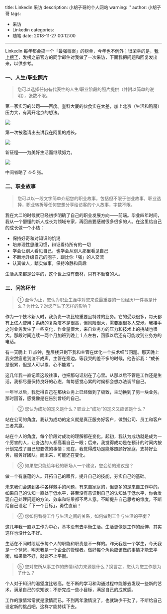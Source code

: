 title: Linkedin 采访
description: 小胡子哥的个人网站
warning: ''
author: 小胡子哥
tags:
  - 采访
  - Linkedin
categories:
  - 随笔
date: 2018-11-27 00:12:00
---
Linkedin 每年都会搞一个「最强档案」的榜单，今年也不例外；很荣幸的是，[我上榜了](https://www.linkedin.com/pulse/%E4%BB%96%E4%BB%AC%E6%98%AF2018%E5%B9%B4%E6%9C%80%E5%8F%97%E7%9E%A9%E7%9B%AE%E7%9A%84%E8%81%8C%E5%9C%BA%E4%BA%BA-jian-lu-%E9%99%86%E5%9D%9A-/)，发榜之前官方的同学邮件对我做了一次采访，下面我把问题和回复发出来，以供参考。

### 一、人生/职业照片

> 您可以选择任何有代表性的人生/职业阶段的照片提供（并附以简单的说明），张数不限。

第一家实习的公司——百度。奎科大厦的伙食实在太差，加上北京（生活和购房）压力大，有离开北京的想法。

![](/blogimgs/first-work-baidu.png)

第一次被邀请出去讲我在阿里的成长。

![](/blogimgs/first-growth-share.png)

新征程——为美好生活而继续努力。

![](/blogimgs/my-child.png)

中间省略了 4-5 张。

### 二、职业故事

> 您可以以一段文字简单介绍您的职业故事，包括但不限于创业故事，职业选择，职业转折等任何您想分享给访客的个人故事，字数不限。

我在大二的时候就已经初步明确了自己的职业发展方向——前端。毕业四年时间，我从一个懵懂的新人成长为领域专家，再回首要感谢很多很多的人。在这里给自己的成长做一个小结：

- 保持好奇和对知识的饥渴
- 培养理性思维习惯，辩证看待所有的一切
- 学会让别人看见自己，也学会从别人那里看见自己
- 不断地升级自己的圈子，跟比你「强」的人交流
- 认真做人，踏实做事，保持冷静和风趣

生活从来都是公平的，这个世上没有蠢材，只有不勤奋的人。

### 三、问答环节


> ① 至今为止，您认为职业生涯中对您来说最重要的一段经历/一件事是什么？为什么？对您产生了怎样的影响？

作为一个技术新人时，我负责一块比较重要且特殊的业务。它的受众很多，每天都有上亿人使用；系统的复杂度不是很高，但风险很大，需要跟很多人交涉。我接手之时业务发生了一些变化，作业量很大，来自业务方的压力和技术上的挑战也很大。那段时间连续一两个月加班到晚上 1 点左右，回家以后还有可能收到业务方的电话。

有一天晚上 11 点钟，整层楼只剩下我和主管在优化一个技术细节问题。那天晚上我突然疲惫到泣不成声，主管在旁边。等我哭的差不多的时候，他告诉我：“成长是很累，但是人可以累，心不能累”。

这几年我一直记着这段往事，也把那句话刻在了心里。从那以后不管是工作还是生活，我都尽量保持良好的心态，每每感觉心累的时候都会想办法调节自己。

一年半以后，我觉得自己在那块业务上已经做到了极致，主动换到了另一块业务。那时回首，感觉像是在告别曾经的自己。

> ② 您认为成功的定义是什么？职业上“成功“的定义又应该是什么？

站在公司的角度，我认为成功的定义就是真正服务好客户，做到公司、员工和客户三者共赢。

站在个人的角度，每个阶段对成功的理解都在变化。起初，我认为成功就是成为一个厉害的人，让身边的人都高看自己一眼；后来，我觉得成功是在预计的时间内按计划完成了自己想要做的事情；现在，我觉得成功是能够照顾好家庭，支持好业务，服务好团队。而未来，可能还在变化。

> ③ 如果您只能给年轻的职场人一个建议，您会给的建议是？ 

做一个有底蕴的人。开拓自己的眼界，提升自己的技能，夯实自己的基础。

未来我们会遇到各种各样棘手的问题，有来自家庭的，但更多的是来自工作中的。如果自己的认知一直处于低水平，甚至没有意识到自己的认知处于低水平，你会发现自己处理问题的方法、效率和结果都不尽人意。不断提升自己思考的维度，不断给自己设定「下一个目标」，勇往直前！

> ④ 您如何看待工作与生活之间的关系，如何做到工作与生活的平衡？

这几年我一直以工作为中心，基本没有去平衡生活。生活更像是工作的延伸，其实这样也没什么不好。

生活在不同时段赋予每个人的职能和职责是不一样的。昨天我是一个学生，今天我是一个爸爸，明天我是一个企业的管理者。做好每个角色应该做的事情才能去平衡，如果做不好，就谈不上平衡。

> ⑤ 您对您所从事工作的热情/动力来源是什么？换言之，您认为您工作是为了什么？

个人对于知识的渴望度比较高。在不断的学习和沟通过程中能够去发现一些新的艺术，满足自己的求知欲；不断完成一些小目标，满足自己的成就感。

工作的激情常常就是激情而已。不到两年激情没了，也就缺少干劲了。不断给自己设定新的挑战吧，这样才能持续下去。